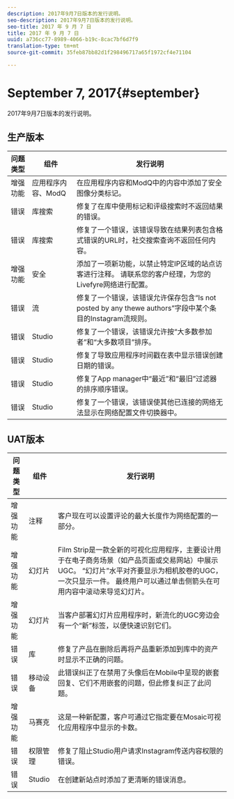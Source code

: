 ```yaml
---
description: 2017年9月7日版本的发行说明。
seo-description: 2017年9月7日版本的发行说明。
seo-title: 2017 年 9 月 7 日
title: 2017 年 9 月 7 日
uuid: a736cc77-8989-4066-b19c-8cac7bf6d7f9
translation-type: tm+mt
source-git-commit: 35feb87bb82d1f298496717a65f1972cf4e71104

---
```



# September 7, 2017{#september}

2017年9月7日版本的发行说明。

## 生产版本

| **问题类型** | **组件** | **发行说明** |
|---|---|---|
| 增强功能 | 应用程序内容、ModQ | 在应用程序内容和ModQ中的内容中添加了安全图像分类标记。 |
| 错误 | 库搜索 | 修复了在库中使用标记和评级搜索时不返回结果的错误。 |
| 错误 | 库搜索 | 修复了一个错误，该错误导致在结果列表包含格式错误的URL时，社交搜索查询不返回任何内容。 |
| 增强功能 | 安全 | 添加了一项新功能，以禁止特定IP区域的站点访客进行注释。 请联系您的客户经理，为您的Livefyre网络进行配置。 |
| 错误 | 流 | 修复了一个错误，该错误允许保存包含“Is not posted by any thewe authors”字段中某个条目的Instagram流规则。 |
| 错误 | Studio | 修复了一个错误，该错误允许按“大多数参加者”和“大多数项目”排序。 |
| 错误 | Studio | 修复了导致应用程序时间戳在表中显示错误创建日期的错误。 |
| 错误 | Studio | 修复了App manager中“最近”和“最旧”过滤器的排序顺序错误。 |
| 错误 | Studio | 修复了一个错误，该错误使其他已连接的网络无法显示在网络配置文件切换器中。 |

## UAT版本

| **问题类型** | **组件** | **发行说明** |
|---|---|---|
| 增强功能 | 注释 | 客户现在可以设置评论的最大长度作为网络配置的一部分。 |
| 增强功能 | 幻灯片 | Film Strip是一款全新的可视化应用程序，主要设计用于在电子商务场景（如产品页面或交易网站）中展示UGC。 “幻灯片”水平对齐要显示为相机胶卷的UGC，一次只显示一件。 最终用户可以通过单击侧箭头在可用内容中滚动来导览幻灯片。 |
| 增强功能 | 幻灯片 | 当客户部署幻灯片应用程序时，新流化的UGC旁边会有一个“新”标签，以便快速识别它们。 |
| 错误 | 库 | 修复了产品在删除后再将产品重新添加到库中的资产时显示不正确的问题。 |
| 错误 | 移动设备 | 此错误纠正了在禁用了头像后在Mobile中呈现的嵌套回复、它们不用嵌套的问题，但此修复纠正了此问题。 |
| 增强功能 | 马赛克 | 这是一种新配置，客户可通过它指定要在Mosaic可视化应用程序中显示的卡数。 |
| 错误 | 权限管理 | 修复了阻止Studio用户请求Instagram传送内容权限的错误。 |
| 错误 | Studio | 在创建新站点时添加了更清晰的错误消息。 |

